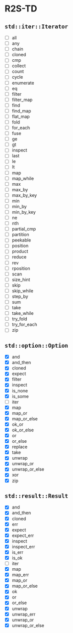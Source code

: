 # R2S-TD

## `std::iter::Iterator`

- [ ] all
- [ ] any
- [ ] chain
- [ ] cloned
- [ ] cmp
- [ ] collect
- [ ] count
- [ ] cycle
- [ ] enumerate
- [ ] eq
- [ ] filter
- [ ] filter_map
- [ ] find
- [ ] find_map
- [ ] flat_map
- [ ] fold
- [ ] for_each
- [ ] fuse
- [ ] ge
- [ ] gt
- [ ] inspect
- [ ] last
- [ ] le
- [ ] lt
- [ ] map
- [ ] map_while
- [ ] max
- [ ] max_by
- [ ] max_by_key
- [ ] min
- [ ] min_by
- [ ] min_by_key
- [ ] ne
- [ ] nth
- [ ] partial_cmp
- [ ] partition
- [ ] peekable
- [ ] position
- [ ] product
- [ ] reduce
- [ ] rev
- [ ] rposition
- [ ] scan
- [ ] size_hint
- [ ] skip
- [ ] skip_while
- [ ] step_by
- [ ] sum
- [ ] take
- [ ] take_while
- [ ] try_fold
- [ ] try_for_each
- [ ] zip

## `std::option::Option`

- [x] and
- [x] and_then
- [x] cloned
- [x] expect
- [x] filter
- [x] inspect
- [x] is_none
- [x] is_some
- [ ] iter
- [x] map
- [x] map_or
- [x] map_or_else
- [x] ok_or
- [x] ok_or_else
- [x] or
- [x] or_else
- [x] replace
- [x] take
- [x] unwrap
- [x] unwrap_or
- [x] unwrap_or_else
- [x] xor
- [x] zip

## `std::result::Result`

- [x] and
- [x] and_then
- [x] cloned
- [x] err
- [x] expect
- [x] expect_err
- [x] inspect
- [x] inspect_err
- [x] is_err
- [x] is_ok
- [ ] iter
- [x] map
- [x] map_err
- [x] map_or
- [x] map_or_else
- [x] ok
- [x] or
- [x] or_else
- [x] unwrap
- [x] unwrap_err
- [x] unwrap_or
- [x] unwrap_or_else

```

```
